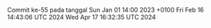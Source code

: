 Commit ke-55 pada tanggal Sun Jan 01 14:00 2023 +0100
Fri Feb 16 14:43:06 UTC 2024
Wed Apr 17 16:32:35 UTC 2024
